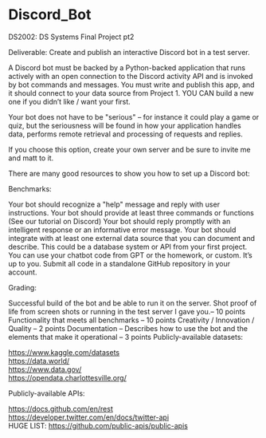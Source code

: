 # Discord_Bot
DS2002: DS Systems Final Project pt2


Deliverable: Create and publish an interactive Discord bot in a test server.

A Discord bot must be backed by a Python-backed application that runs actively with an open connection to the Discord activity API and is invoked by bot commands and messages. You must write and publish this app, and it should connect to your data source from Project 1. YOU CAN build a new one if you didn’t like / want your first.

 

Your bot does not have to be "serious" – for instance it could play a game or quiz, but the seriousness will be found in how your application handles data, performs remote retrieval and processing of requests and replies.

 

If you choose this option, create your own server and be sure to invite me and matt to it.

 

There are many good resources to show you how to set up a Discord bot:

 

Benchmarks:

 

Your bot should recognize a "help" message and reply with user instructions.
Your bot should provide at least three commands or functions (See our tutorial on Discord)
Your bot should reply promptly with an intelligent response or an informative error message.
Your bot should integrate with at least one external data source that you can document and describe. This could be a database system or API from your first project. You can use your chatbot code from GPT or the homework, or custom. It’s up to you.
Submit all code in a standalone GitHub repository in your account.
 

Grading:

 

Successful build of the bot and be able to run it on the server. Shot proof of life from screen shots or running in the test server I gave you.– 10 points
Functionality that meets all benchmarks – 10 points
Creativity / Innovation / Quality – 2 points
Documentation – Describes how to use the bot and the elements that make it operational – 3 points
Publicly-available datasets:

 

https://www.kaggle.com/datasets <br>
https://data.world/ <br>
https://www.data.gov/ <br>
https://opendata.charlottesville.org/ <br>
 

Publicly-available APIs:

https://docs.github.com/en/rest <br>
https://developer.twitter.com/en/docs/twitter-api <br>
HUGE LIST: https://github.com/public-apis/public-apis
